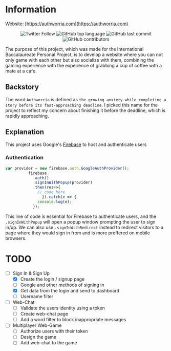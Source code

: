 # Information

Website: [https://authworria.com](https://authworria.com)
<p align="center" style="text-align: center;">            
<!-- <img alt="Discord" src="https://img.shields.io/discord/857017449743777812?logo=discord&style=flat-square">  -->
<img alt="Twitter Follow" src="https://img.shields.io/twitter/follow/TheIIISociety?color=brightgreen&label=%40TheIIISociety&logo=twitter&style=flat-square"> 
<img alt="GitHub top language" src="https://img.shields.io/github/languages/top/TheIIISociety/Authworria?style=flat-square"> 
<img alt="GitHub last commit" src="https://img.shields.io/github/last-commit/TheIIISociety/Authworria?style=flat-square">
<img alt="GitHub contributors" src="https://img.shields.io/github/contributors/TheIIISociety/Authworria?style=flat-square">
</p>

The purpose of this project, which was made for the International Baccalaureate Personal Project, is to develop a website where you can not only game with each other but also socialize with them, combining the gaming experience with the experience of grabbing a cup of coffee with a mate at a cafe.

## Backstory
The word `Authworria` is defined as `the growing anxiety while completing a story before its fast-approaching deadline`. I picked this name for the project to reflect my concern about finishing it before the deadline, which is rapidly approaching.

## Explanation
This project uses Google's [Firebase](https://firebase.google.com) to host and authenticate users

### Authentication
```js
var provider = new firebase.auth.GoogleAuthProvider();
          firebase
            .auth()
            .signInWithPopup(provider)
            .then(res=>{
              // code here
                }).catch(e => {
              console.log(e);
            });
```
This line of code is essential for Firebase to authenticate users, and the `.signInWithPopup` will open a popup window prompting the user to sign in/up. We can also use `.signInWithRedirect` instead to redirect visitors to a page where they would sign in from and is more preffered on mobile browsers.

<!-- 
# TODO
- [ ] Task title ~3d #type @name yyyy-mm-dd  
  - [ ] Sub-task or description  
- [x] Completed task title 
-->

# TODO
- [ ] Sign In & Sign Up
  - [x] Create the login / signup page
  - [ ] Google and other methods of signing in
  - [x] Get data from the login and send to dashboard
  - [ ] Username filter
- [ ] Web-Chat
  - [ ] Validate the users identity using a token
  - [ ] Create web-chat page
  - [ ] Add a word filter to block inappropriate messages
- [ ] Multiplayer Web-Game
  - [ ] Authorize users with their token
  - [ ] Design the game
  - [ ] Add web-chat to the game
